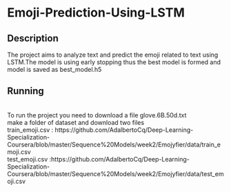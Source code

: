 # Emoji-Prediction-Using-LSTM
## Description
The project aims to analyze text and predict the emoji related to text using LSTM.The model is using early stopping thus the best model is formed and model is saved as best_model.h5
## Running
<br>
To run the project you need to download a file glove.6B.50d.txt
<br> make a folder of dataset and download two files 
<br>train_emoji.csv :  https://github.com/AdalbertoCq/Deep-Learning-Specialization-Coursera/blob/master/Sequence%20Models/week2/Emojyfier/data/train_emoji.csv
<br>
test_emoji.csv :https://github.com/AdalbertoCq/Deep-Learning-Specialization-Coursera/blob/master/Sequence%20Models/week2/Emojyfier/data/test_emoji.csv
